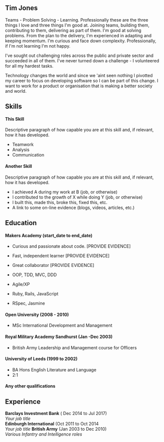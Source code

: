 ## Tim Jones

Teams - Problem Solving - Learning.
Professionally these are the three things I love and three things I'm good at. Joining teams, building them, contributing to them, delivering as part of them.
I'm good at solving problems. From the plan to the delivery, I'm experienced in adapting and keeping momentum.
I'm curious and face down complexity. Professionally, if I'm not learning I'm not happy.

I've sought out challenging roles across the public and private sector and succeeded in all of them. I've never turned down a challenge - I volunteered for all my hardest tasks.

Technology changes the world and since we 'aint seen nothing I pivotted my career to focus on developing software so I can be part of this change. I want to work for a product or organisation that is making a better society and world.


## Skills

#### This Skill

Descriptive paragraph of how capable you are at this skill and, if relevant, how it has developed.

- Teamwork
- Analysis
- Communication

#### Another Skill

Descriptive paragraph of how capable you are at this skill and, if relevant, how it has developed.

- I achieved A during my work at B (job, or otherwise)
- I contributed to the growth of X while doing Y (job, or otherwise)
- I built this, made this, broke this, fixed this, etc.
- A link to some on-line evidence (blogs, videos, articles, etc.)

## Education

#### Makers Academy (start_date to end_date)

- Curious and passionate about code. [PROVIDE EVIDENCE]
- Fast, independent learner [PROVIDE EVIDENCE]
- Great collaborator [PROVIDE EVIDENCE]

- OOP, TDD, MVC, DDD
- Agile/XP
- Ruby, Rails, JavaScript
- RSpec, Jasmine

#### Open University (2008 - 2010)

- MSc International Development and Management

#### Royal Military Academy Sandhurst (Jan -Dec 2003)

- British Army Leadership and Management course for Officers

#### University of Leeds (1999 to 2002)

- BA Hons English Literature and Language
- 2:1

#### Any other qualifications

## Experience

**Barclays Investment Bank** ( Dec 2014 to Jul 2017)    
*Your job title*  
**Edinburgh International** (Oct 2011 to Oct 2014   
*Your job title*
**British Army** (Jan 2003 to Dec 2010)   
*Various Infantry and Intelligence roles*
